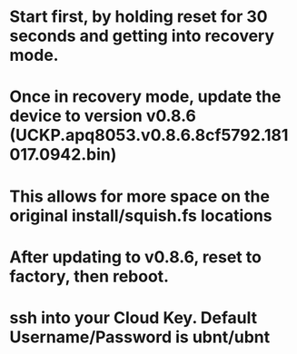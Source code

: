 # Start first, by holding reset for 30 seconds and getting into recovery mode.  
#
# Once in recovery mode, update the device to version v0.8.6 (UCKP.apq8053.v0.8.6.8cf5792.181017.0942.bin)
#
# This allows for more space on the original install/squish.fs locations
#
# After updating to v0.8.6, reset to factory, then reboot.
# 
# ssh into your Cloud Key.  Default Username/Password is ubnt/ubnt
